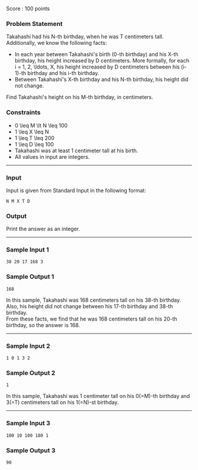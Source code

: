 Score : 100 points

### Problem Statement

Takahashi had his N-th birthday, when he was T centimeters tall.  
Additionally, we know the following facts:

* In each year between Takahashi's birth (0-th birthday) and his X-th birthday, his height increased by D centimeters. More formally, for each i = 1, 2, \ldots, X, his height increased by D centimeters between his (i-1)-th birthday and his i-th birthday.
* Between Takahashi's X-th birthday and his N-th birthday, his height did not change.

Find Takahashi's height on his M-th birthday, in centimeters.

### Constraints

* 0 \leq M \lt N \leq 100
* 1 \leq X \leq N
* 1 \leq T \leq 200
* 1 \leq D \leq 100
* Takahashi was at least 1 centimeter tall at his birth.
* All values in input are integers.

---

### Input

Input is given from Standard Input in the following format:

```
N M X T D
```

### Output

Print the answer as an integer.

---

### Sample Input 1

```
38 20 17 168 3
```

### Sample Output 1

```
168
```

In this sample, Takahashi was 168 centimeters tall on his 38-th birthday. Also, his height did not change between his 17-th birthday and 38-th birthday.  
From these facts, we find that he was 168 centimeters tall on his 20-th birthday, so the answer is 168.

---

### Sample Input 2

```
1 0 1 3 2
```

### Sample Output 2

```
1
```

In this sample, Takahashi was 1 centimeter tall on his 0(=M)-th birthday and 3(=T) centimeters tall on his 1(=N)-st birthday.

---

### Sample Input 3

```
100 10 100 180 1
```

### Sample Output 3

```
90
```